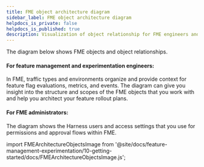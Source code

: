 ```yaml
---
title: FME object architecture diagram
sidebar_label: FME object architecture diagram
helpdocs_is_private: false
helpdocs_is_published: true
description: Visualization of object relationship for FME engineers and administrators
---
```


The diagram below shows FME objects and object relationships.

#### For feature management and experimentation engineers:

In FME, traffic types and environments organize and provide context for feature flag evaluations, metrics, and events. The diagram can give you insight into the structure and scopes of the FME objects that you work with and help you architect your feature rollout plans.

#### For FME administrators:

The diagram shows the Harness users and access settings that you use for permissions and approval flows within FME.

import FMEArchitectureObjectsImage from '@site/docs/feature-management-experimentation/10-getting-started/docs/FMEArchitectureObjectsImage.js';

<FMEArchitectureObjectsImage />